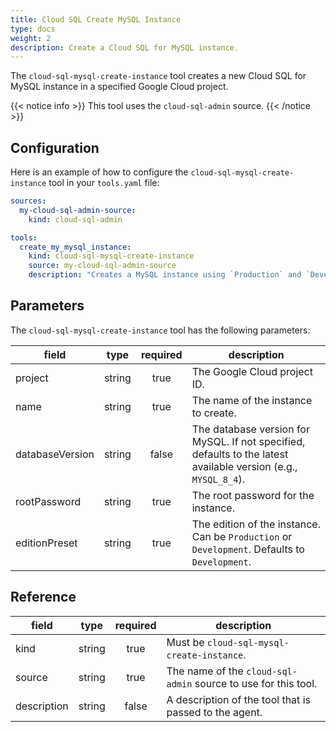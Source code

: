 ```yaml
---
title: Cloud SQL Create MySQL Instance
type: docs
weight: 2
description: Create a Cloud SQL for MySQL instance.
---
```


The `cloud-sql-mysql-create-instance` tool creates a new Cloud SQL for MySQL instance in a specified Google Cloud project.

{{< notice info >}}
This tool uses the `cloud-sql-admin` source.
{{< /notice >}}

## Configuration

Here is an example of how to configure the `cloud-sql-mysql-create-instance` tool in your `tools.yaml` file:

```yaml
sources:
  my-cloud-sql-admin-source:
    kind: cloud-sql-admin

tools:
  create_my_mysql_instance:
    kind: cloud-sql-mysql-create-instance
    source: my-cloud-sql-admin-source
    description: "Creates a MySQL instance using `Production` and `Development` presets. For the `Development` template, it chooses a 2 vCPU, 16 GiB RAM, 100 GiB SSD configuration with Non-HA/zonal availability. For the `Production` template, it chooses an 8 vCPU, 64 GiB RAM, 250 GiB SSD configuration with HA/regional availability. The Enterprise Plus edition is used in both cases. The default database version is `MYSQL_8_4`. The agent should ask the user if they want to use a different version."
```

## Parameters

The `cloud-sql-mysql-create-instance` tool has the following parameters:

| **field**       | **type** | **required** | **description**                                                                                                 |
| --------------- | :------: | :----------: | --------------------------------------------------------------------------------------------------------------- |
| project         |  string  |     true     | The Google Cloud project ID.                                                                                    |
| name            |  string  |     true     | The name of the instance to create.                                                                             |
| databaseVersion |  string  |     false    | The database version for MySQL. If not specified, defaults to the latest available version (e.g., `MYSQL_8_4`). |
| rootPassword    |  string  |     true     | The root password for the instance.                                                                             |
| editionPreset   |  string  |     true     | The edition of the instance. Can be `Production` or `Development`. Defaults to `Development`.                   |

## Reference

| **field**   | **type** | **required** | **description**                                                |
| ----------- | :------: | :----------: | -------------------------------------------------------------- |
| kind        |  string  |     true     | Must be `cloud-sql-mysql-create-instance`.                     |
| source      |  string  |     true     | The name of the `cloud-sql-admin` source to use for this tool. |
| description |  string  |     false    | A description of the tool that is passed to the agent.         |
